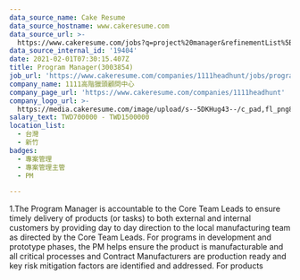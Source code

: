 ```yaml
---
data_source_name: Cake Resume
data_source_hostname: www.cakeresume.com
data_source_url: >-
  https://www.cakeresume.com/jobs?q=project%20manager&refinementList%5Blang_name%5D%5B0%5D=English&refinementList%5Bsalary_type%5D=per_year&range%5Bsalary_range%5D%5Bmin%5D=1000000&page=2
data_source_internal_id: '19404'
date: 2021-02-01T07:30:15.407Z
title: Program Manager(3003854)
job_url: 'https://www.cakeresume.com/companies/1111headhunt/jobs/program-manager-3003854'
company_name: 1111高階獵頭顧問中心
company_page_url: 'https://www.cakeresume.com/companies/1111headhunt'
company_logo_url: >-
  https://media.cakeresume.com/image/upload/s--5DKHug43--/c_pad,fl_png8,h_200,w_200/v1531993906/jlp8g9p7p6bf58jc0zju.png
salary_text: TWD700000 - TWD1500000
location_list:
  - 台灣
  - 新竹
badges:
  - 專案管理
  - 專案管理主管
  - PM

---
```


1.The Program Manager is accountable to the Core Team Leads to ensure timely delivery of products (or tasks) to both external and internal customers by providing day to day direction to the local manufacturing team as directed by the Core Team Leads. For programs in development and prototype phases, the PM helps ensure the product is manufacturable and all critical processes and Contract Manufacturers are production ready and key risk mitigation factors are identified and addressed. For products